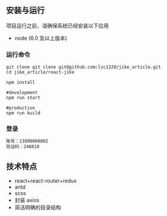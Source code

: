 ## 安装与运行

项目运行之前，请确保系统已经安装以下应用

- node (6.0 及以上版本)

### 运行命令

```
git clone git clone git@github.com:lzc1220/jike_article.git
cd jike_article/react-jike

npm install

#development
npm run start

#production
npm run build
```

### 登录

```js
账号：13800000002
验证码：246810
```

## 技术特点

- react+react-router+redux
- antd
- scss
- 封装 axios
- 简洁明确的目录结构
